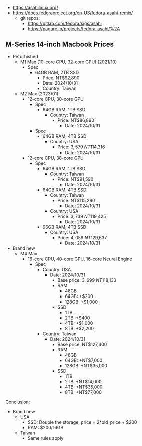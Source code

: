 - <https://asahilinux.org/>
- <https://docs.fedoraproject.org/en-US/fedora-asahi-remix/>
    - git repos:
        - <https://gitlab.com/fedora/sigs/asahi>
        - <https://pagure.io/projects/fedora-asahi/%2A>


## M-Series 14-inch Macbook Prices
- Refurbished
    - M1 Max (10-core CPU, 32-core GPU) (2021/10)
        - Spec
            - 64GB RAM, 2TB SSD
                - Price: NT$92,890
                - Date: 2024/10/31
                - Country: Taiwan
    - M2 Max (2023/01)
        - 12-core CPU, 30-core GPU
            - Spec
                - 64GB RAM, 1TB SSD
                    - Country: Taiwan
                        - Price: NT$86,890
                            - Date: 2024/10/31
            - Spec
                - 64GB RAM, 4TB SSD
                    - Country: USA
                        - Price: $3,579 ~ NT$114,316
                            - Date: 2024/10/31
        - 12-core CPU, 38-core GPU
            - Spec
                - 64GB RAM, 1TB SSD
                    - Country: Taiwan
                        - Price: NT$91,590
                            - Date: 2024/10/31
                - 64GB RAM, 4TB SSD
                    - Country: Taiwan
                        - Price: NT$115,290
                            - Date: 2024/10/31
                    - Country: USA
                        - Price: $3,739 ~ NT$119,425
                            - Date: 2024/10/31
                - 96GB RAM, 4TB SSD
                    - Country: USA
                        - Price: $4,059 ~ NT$129,637
                            - Date: 2024/10/31
- Brand new
    - M4 Max
        - 16-core CPU, 40-core GPU, 16-core Neural Engine
            - Spec
                - Country: USA
                    - Date: 2024/10/31
                        - Base price: $3,699 ~ NT$118,133
                        - RAM
                            - 48GB
                            - 64GB:  +$200
                            - 128GB: +$1,000
                        - SSD
                            - 1TB
                            - 2TB: +$400
                            - 4TB: +$1,000
                            - 8TB: +$2,200
                - Country: Taiwan
                    - Date: 2024/10/31
                        - Base price: NT$127,400
                        - RAM
                            - 48GB
                            - 64GB:  +NT$7,000
                            - 128GB: +NT$35,000
                        - SSD
                            - 1TB
                            - 2TB: +NT$14,000
                            - 4TB: +NT$35,000
                            - 8TB: +NT$77,000

Conclusion:
- Brand new
    - USA
        - SSD: Double the storage, price = 2*old_price + $200
        - RAM: $200/16GB
    - Taiwan
        - Same rules apply
